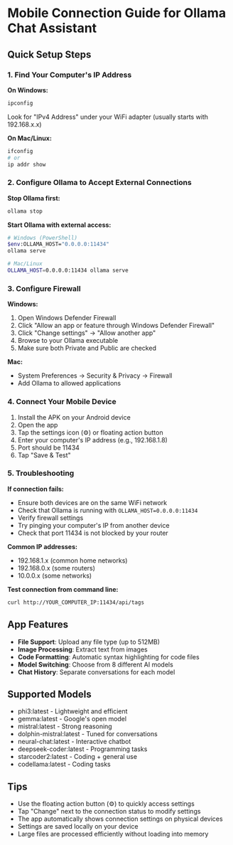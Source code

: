 # Mobile Connection Guide for Ollama Chat Assistant

## Quick Setup Steps

### 1. Find Your Computer's IP Address

**On Windows:**
```cmd
ipconfig
```
Look for "IPv4 Address" under your WiFi adapter (usually starts with 192.168.x.x)

**On Mac/Linux:**
```bash
ifconfig
# or
ip addr show
```

### 2. Configure Ollama to Accept External Connections

**Stop Ollama first:**
```bash
ollama stop
```

**Start Ollama with external access:**
```bash
# Windows (PowerShell)
$env:OLLAMA_HOST="0.0.0.0:11434"
ollama serve

# Mac/Linux
OLLAMA_HOST=0.0.0.0:11434 ollama serve
```

### 3. Configure Firewall

**Windows:**
1. Open Windows Defender Firewall
2. Click "Allow an app or feature through Windows Defender Firewall"
3. Click "Change settings" → "Allow another app"
4. Browse to your Ollama executable
5. Make sure both Private and Public are checked

**Mac:**
- System Preferences → Security & Privacy → Firewall
- Add Ollama to allowed applications

### 4. Connect Your Mobile Device

1. Install the APK on your Android device
2. Open the app
3. Tap the settings icon (⚙️) or floating action button
4. Enter your computer's IP address (e.g., 192.168.1.8)
5. Port should be 11434
6. Tap "Save & Test"

### 5. Troubleshooting

**If connection fails:**
- Ensure both devices are on the same WiFi network
- Check that Ollama is running with `OLLAMA_HOST=0.0.0.0:11434`
- Verify firewall settings
- Try pinging your computer's IP from another device
- Check that port 11434 is not blocked by your router

**Common IP addresses:**
- 192.168.1.x (common home networks)
- 192.168.0.x (some routers)
- 10.0.0.x (some networks)

**Test connection from command line:**
```bash
curl http://YOUR_COMPUTER_IP:11434/api/tags
```

## App Features

- **File Support**: Upload any file type (up to 512MB)
- **Image Processing**: Extract text from images
- **Code Formatting**: Automatic syntax highlighting for code files
- **Model Switching**: Choose from 8 different AI models
- **Chat History**: Separate conversations for each model

## Supported Models

- phi3:latest - Lightweight and efficient
- gemma:latest - Google's open model
- mistral:latest - Strong reasoning
- dolphin-mistral:latest - Tuned for conversations
- neural-chat:latest - Interactive chatbot
- deepseek-coder:latest - Programming tasks
- starcoder2:latest - Coding + general use
- codellama:latest - Coding tasks

## Tips

- Use the floating action button (⚙️) to quickly access settings
- Tap "Change" next to the connection status to modify settings
- The app automatically shows connection settings on physical devices
- Settings are saved locally on your device
- Large files are processed efficiently without loading into memory 